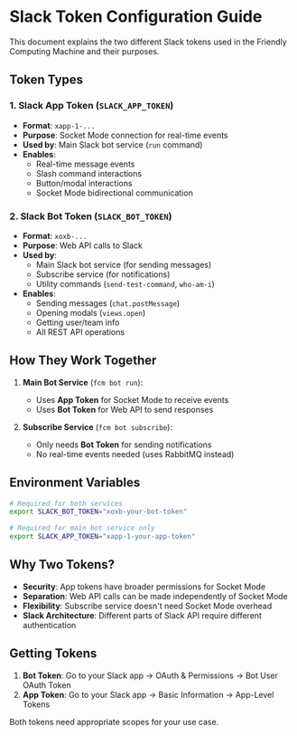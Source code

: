 # Slack Token Configuration Guide

This document explains the two different Slack tokens used in the Friendly Computing Machine and their purposes.

## Token Types

### 1. Slack App Token (`SLACK_APP_TOKEN`)
- **Format**: `xapp-1-...`
- **Purpose**: Socket Mode connection for real-time events
- **Used by**: Main Slack bot service (`run` command)
- **Enables**:
  - Real-time message events
  - Slash command interactions
  - Button/modal interactions
  - Socket Mode bidirectional communication

### 2. Slack Bot Token (`SLACK_BOT_TOKEN`)
- **Format**: `xoxb-...`
- **Purpose**: Web API calls to Slack
- **Used by**:
  - Main Slack bot service (for sending messages)
  - Subscribe service (for notifications)
  - Utility commands (`send-test-command`, `who-am-i`)
- **Enables**:
  - Sending messages (`chat.postMessage`)
  - Opening modals (`views.open`)
  - Getting user/team info
  - All REST API operations

## How They Work Together

1. **Main Bot Service** (`fcm bot run`):
   - Uses **App Token** for Socket Mode to receive events
   - Uses **Bot Token** for Web API to send responses

2. **Subscribe Service** (`fcm bot subscribe`):
   - Only needs **Bot Token** for sending notifications
   - No real-time events needed (uses RabbitMQ instead)

## Environment Variables

```bash
# Required for both services
export SLACK_BOT_TOKEN="xoxb-your-bot-token"

# Required for main bot service only
export SLACK_APP_TOKEN="xapp-1-your-app-token"
```

## Why Two Tokens?

- **Security**: App tokens have broader permissions for Socket Mode
- **Separation**: Web API calls can be made independently of Socket Mode
- **Flexibility**: Subscribe service doesn't need Socket Mode overhead
- **Slack Architecture**: Different parts of Slack API require different authentication

## Getting Tokens

1. **Bot Token**: Go to your Slack app → OAuth & Permissions → Bot User OAuth Token
2. **App Token**: Go to your Slack app → Basic Information → App-Level Tokens

Both tokens need appropriate scopes for your use case.
